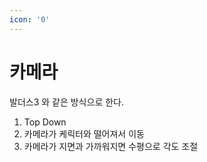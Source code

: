 ```yaml
---
icon: '0'
---
```


# 카메라

발더스3 와 같은 방식으로 한다.

1. Top Down
2. 카메라가 케릭터와 떨어져서 이동
3. 카메라가 지면과 가까워지면 수평으로 각도 조절

